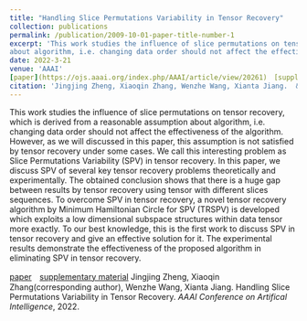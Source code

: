 ```yaml
---
title: "Handling Slice Permutations Variability in Tensor Recovery"
collection: publications
permalink: /publication/2009-10-01-paper-title-number-1
excerpt: 'This work studies the influence of slice permutations on tensor recovery, which is derived from a reasonable assumption
about algorithm, i.e. changing data order should not affect the effectiveness of the algorithm.'
date: 2022-3-21
venue: 'AAAI'
[paper](https://ojs.aaai.org/index.php/AAAI/article/view/20261)　[supplementary material](https://github.com/jzheng20/jzheng20.github.io/tree/master/files/aaai22_supplementary_material.pdf)
citation: 'Jingjing Zheng, Xiaoqin Zhang, Wenzhe Wang, Xianta Jiang.  &quot;Handling Slice Permutations Variability in Tensor Recovery.&quot; <i>AAAI Conference on Artifical Intelligence</i>, 2022.'
---
```

This work studies the influence of slice permutations on tensor recovery, which is derived from a reasonable assumption
about algorithm, i.e. changing data order should not affect the effectiveness of the algorithm. However, as we will discussed in this paper, this assumption is not satisfied by tensor recovery under some cases. We call this interesting problem as
Slice Permutations Variability (SPV) in tensor recovery. In this paper, we discuss SPV of several key tensor recovery problems theoretically and experimentally. The obtained conclusion shows that there is a huge gap between results by tensor recovery using tensor with different slices sequences. To overcome
SPV in tensor recovery, a novel tensor recovery algorithm by Minimum Hamiltonian Circle for SPV (TRSPV) is developed
which exploits a low dimensional subspace structures within data tensor more exactly. To our best knowledge, this is the
first work to discuss SPV in tensor recovery and give an effective solution for it. The experimental results demonstrate the effectiveness of the proposed algorithm in eliminating SPV in tensor recovery.

[paper](https://ojs.aaai.org/index.php/AAAI/article/view/20261)　[supplementary material](https://github.com/jzheng20/jzheng20.github.io/tree/master/files/aaai22_supplementary_material.pdf)
Jingjing Zheng, Xiaoqin Zhang(corresponding author), Wenzhe Wang, Xianta Jiang. Handling Slice Permutations Variability in Tensor Recovery. *AAAI Conference on Artifical Intelligence*, 2022.

